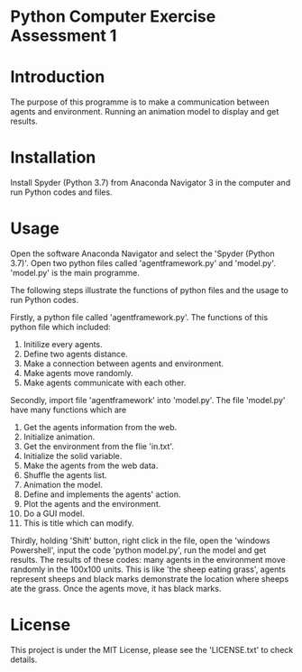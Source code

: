 # Python Computer Exercise Assessment 1

# Introduction

The purpose of this programme is to make a communication between agents and environment. Running an animation model to display and get results.

# Installation

Install Spyder (Python 3.7) from Anaconda Navigator 3 in the computer and run Python codes and files.

# Usage

Open the software Anaconda Navigator and select the 'Spyder (Python 3.7)'. Open two python files called 'agentframework.py' and 'model.py'. 'model.py' is the main programme.

The following steps illustrate the functions of python files and the usage to run Python codes.

Firstly, a python file called 'agentframework.py'. The functions of this python file which included:

1. Initilize every agents.
2. Define two agents distance.
3. Make a connection between agents and environment.
4. Make agents move randomly.
5. Make agents communicate with each other.

Secondly, import file 'agentframework' into 'model.py'. The file 'model.py' have many functions which are

1. Get the agents information from the web.
2. Initialize animation.
3. Get the environment from the flie 'in.txt'.
4. Initialize the solid variable.
5. Make the agents from the web data.
6. Shuffle the agents list.
7. Animation the model.
8. Define and implements the agents' action.
9. Plot the agents and the environment. 
10. Do a GUI model. 
11. This is title which can modify.

Thirdly, holding 'Shift' button, right click in the file, open the 'windows Powershell', input the code 'python model.py', run the model and get results.
The results of these codes: many agents in the environment move randomly in the 100x100 units. This is like 'the sheep eating grass', agents represent sheeps and black marks demonstrate the location where sheeps ate the grass. Once the agents move, it has black marks.

# License

This project is under the MIT License, please see the 'LICENSE.txt' to check details.
